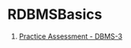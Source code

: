 # RDBMSBasics

1. [Practice Assessment - DBMS-3](https://github.com/imajs7/RDBMSBasics/blob/main/Practice_Assessment_DB3.sql)